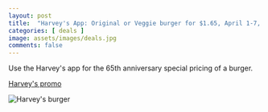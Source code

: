 ```yaml
---
layout: post
title:  "Harvey's App: Original or Veggie burger for $1.65, April 1-7, 2024"
categories: [ deals ]
image: assets/images/deals.jpg
comments: false
---
```


Use the Harvey's app for the 65th anniversary special pricing of a burger.

[Harvey's promo](https://www.harveys.ca/en/65-years.html)

![Harvey's burger](https://www.harveys.ca/content/dam/cara/en/har-image-library/landing-pages/65/65-burger.png)